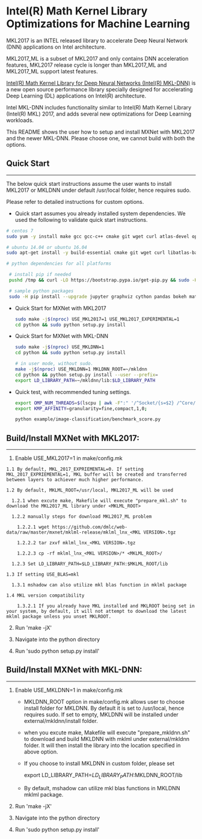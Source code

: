 # Intel(R) Math Kernel Library Optimizations for Machine Learning

MKL2017 is an INTEL released library to accelerate Deep Neural Network (DNN) applications on Intel architecture.

MKL2017_ML is a subset of MKL2017 and only contains DNN acceleration features, MKL2017 release cycle is longer than MKL2017_ML and MKL2017_ML support latest features.

[Intel(R) Math Kernel Library for Deep Neural Networks (Intel(R) MKL-DNN)](https://github.com/01org/mkl-dnn) is a new open source performance library specially designed for accelerating Deep Learning (DL) applications on Intel(R) architecture. 

Intel MKL-DNN includes functionality similar to Intel(R) Math Kernel Library (Intel(R) MKL) 2017, and adds several new optimizations for Deep Learning workloads.

This README shows the user how to setup and install MXNet with MKL2017 and the newer MKL-DNN. Please choose one, we cannot build with both the options. 

## Quick Start
-----
The below quick start instructions assume the user wants to install MKL2017 or MKLDNN under default /usr/local folder, hence requires sudo.

Please refer to detailed instructions for custom options. 

* Quick start assumes you already installed system dependencies. We used the following to validate quick start instructions.

``` bash
# centos 7
sudo yum -y install make gcc gcc-c++ cmake git wget curl atlas-devel opencv-devel python-devel python-setuptools graphviz 
```

``` bash
# ubuntu 14.04 or ubuntu 16.04
sudo apt-get install -y build-essential cmake git wget curl libatlas-base-dev libopencv-dev python-dev graphviz
```

``` bash
# python dependencies for all platforms

 # install pip if needed
 pushd /tmp && curl -LO https://bootstrap.pypa.io/get-pip.py && sudo -H python get-pip.py && popd

 # sample python packages
 sudo -H pip install --upgrade jupyter graphviz cython pandas bokeh matplotlib opencv-python requests
```

* Quick Start for MXNet with MKL2017
  ``` bash
  sudo make -j$(nproc) USE_MKL2017=1 USE_MKL2017_EXPERIMENTAL=1
  cd python && sudo python setup.py install
  ```
* Quick Start for MXNet with MKL-DNN
  ``` bash
  sudo make -j$(nproc) USE_MKLDNN=1
  cd python && sudo python setup.py install
  
  # in user mode, without sudo.
  make -j$(nproc) USE_MKLDNN=1 MKLDNN_ROOT=~/mkldnn
  cd python && python setup.py install --user --prefix=
  export LD_LIBRARY_PATH=~/mkldnn/lib:$LD_LIBRARY_PATH
  ```
* Quick test, with recommended tuning settings.
  ``` bash
  export OMP_NUM_THREADS=$(lscpu | awk -F":" '/^Socket/{s=$2} /^Core/{c=$2} END{print s*c}')
  export KMP_AFFINITY=granularity=fine,compact,1,0;

  python example/image-classification/benchmark_score.py
  ```

## Build/Install MXNet with MKL2017:
-------------

  1. Enable USE_MKL2017=1 in make/config.mk

    1.1 By default, MKL_2017_EXPRIEMENTAL=0. If setting MKL_2017_EXPRIEMENTAL=1, MKL buffer will be created and transferred between layers to achiever much higher performance.

    1.2 By default, MKLML_ROOT=/usr/local, MKL2017_ML will be used

      1.2.1 when excute make, Makefile will execute "prepare_mkl.sh" to download the MKL2017_ML library under <MKLML_ROOT>

      1.2.2 manually steps for download MKL2017_ML problem

        1.2.2.1 wget https://github.com/dmlc/web-data/raw/master/mxnet/mklml-release/mklml_lnx_<MKL VERSION>.tgz

        1.2.2.2 tar zxvf mklml_lnx_<MKL VERSION>.tgz
    
        1.2.2.3 cp -rf mklml_lnx_<MKL VERSION>/* <MKLML_ROOT>/

      1.2.3 Set LD_LIBRARY_PATH=$LD_LIBRARY_PATH:$MKLML_ROOT/lib

    1.3 If setting USE_BLAS=mkl

      1.3.1 mshadow can also utilize mkl blas function in mklml package  

    1.4 MKL version compatibility
        
        1.3.2.1 If you already have MKL installed and MKLROOT being set in your system, by default, it will not attempt to download the latest mklml package unless you unset MKLROOT. 

  2. Run 'make -jX'
       
  3. Navigate into the python directory
  
  4. Run 'sudo python setup.py install'

## Build/Install MXNet with MKL-DNN:
-------------

  1. Enable USE_MKLDNN=1 in make/config.mk

     - MKLDNN_ROOT option in make/config.mk allows user to choose install folder for MKLDNN. By default it is set to /usr/local, hence requires sudo. If set to empty, MKLDNN will be installed under external/mkldnn/install folder. 

     - when you excute make, Makefile will execute "prepare_mkldnn.sh" to download and build MKLDNN with mklml under external/mkldnn folder. It will then install the library into the location specified in above option.

     - If you choose to install MKLDNN in custom folder, please set 

         export LD_LIBRARY_PATH=$LD_LIBRARY_PATH:$MKLDNN_ROOT/lib

     - By default, mshadow can utilize mkl blas functions in MKLDNN mklml package.  

  2. Run 'make -jX'
       
  3. Navigate into the python directory
  
  4. Run 'sudo python setup.py install'


